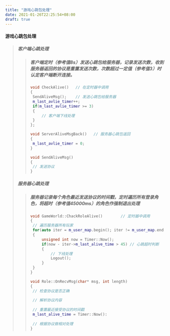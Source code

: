 ```yaml
---
title: "游戏心跳包处理"
date: 2021-01-26T22:25:54+08:00
draft: true
---
```


#### 游戏心跳包处理

> ##### 客户端心跳处理
>
> > ##### 客户端定时（参考值8s）发送心跳包给服务器，记录发送次数，收到服务器返回的协议是重置发送次数，次数超过一定值（参考值3）时认定客户端断开连接。
> >
> > ```c++
> > void CheckAlive()	// 在定时器中调用
> > {
> >  SendAliveMsg();	// 发送心跳包给服务器
> >  m_last_avlie_timer++;
> >  if(m_last_avlie_timer >= 3)
> >  {
> >      // 客户端下线处理
> >  }
> > };
> > 
> > void ServerAliveMsgBack()	// 服务器心跳包返回
> > {
> >  m_last_avlie_timer = 0;
> > }
> > 
> > void SendAliveMsg()
> > {
> >  // 发送协议
> > }
> > ```
>
> ##### 服务器心跳处理
>
> > ##### 服务器记录每个角色最近发送协议的时间戳，定时遍历所有登录角色，将超时（参考值45000ms）的角色作强制退出处理
> >
> > ```c++
> > void GameWorld::ChackRoleAlive()		// 定时器中调用
> > {
> >  // 遍历服务器所有玩家
> >  for(auto iter = m_user_map.begin(); iter != m_user_map.end(); ++iter)
> >  {
> >      unsigned int now = Timer::Now();
> >      if(now - iter->m_last_alive_time > 45)	// 心跳超时判断
> >      {
> >          // 下线处理
> >          Logout();
> >      }
> >  }
> > }
> > 
> > void Role::OnRecvMsg(char* msg, int length)
> > {
> >  // 检查协议是否正确
> >  
> >  // 解析协议内容
> >  
> >  // 重置最近接受协议的时间戳
> >  m_last_alive_time = Timer::Now():
> >  
> >  // 根据协议做相对处理
> > }
> > ```
> >
> > 
